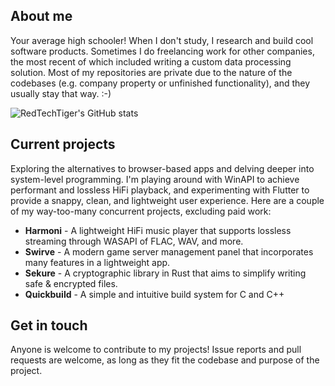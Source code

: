 ## About me
Your average high schooler! When I don't study, I research and build cool software products. Sometimes I do freelancing work for other companies, the most recent of which included writing a custom data processing solution. Most of my repositories are private due to the nature of the codebases (e.g. company property or unfinished functionality), and they usually stay that way. :-)

![RedTechTiger's GitHub stats](http://github-readme-stats-nine-sigma-84.vercel.app/api?username=nordtechtiger&show_icons=true&theme=nord)

## Current projects
Exploring the alternatives to browser-based apps and delving deeper into system-level programming. I'm playing around with WinAPI to achieve performant and lossless HiFi playback, and experimenting with Flutter to provide a snappy, clean, and lightweight user experience. Here are a couple of my way-too-many concurrent projects, excluding paid work:
- **Harmoni** - A lightweight HiFi music player that supports lossless streaming through WASAPI of FLAC, WAV, and more.
- **Swirve** - A modern game server management panel that incorporates many features in a lightweight app.
- **Sekure** - A cryptographic library in Rust that aims to simplify writing safe & encrypted files.
- **Quickbuild** - A simple and intuitive build system for C and C++

## Get in touch
Anyone is welcome to contribute to my projects! Issue reports and pull requests are welcome, as long as they fit the codebase and purpose of the project.
